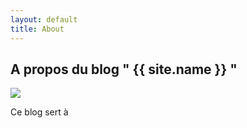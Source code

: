 ```yaml
---
layout: default
title: About
---
```

## A propos du blog " {{ site.name }} "

<img class="user-avatar" src="{{ site.owner.avatar }}">

Ce blog sert à 
